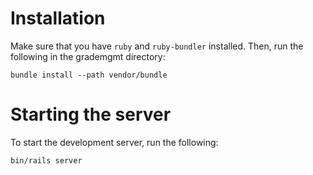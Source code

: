 # Installation

Make sure that you have `ruby` and `ruby-bundler` installed. Then, run the following in the grademgmt directory:

```
bundle install --path vendor/bundle
```

# Starting the server

To start the development server, run the following:

```
bin/rails server
```
